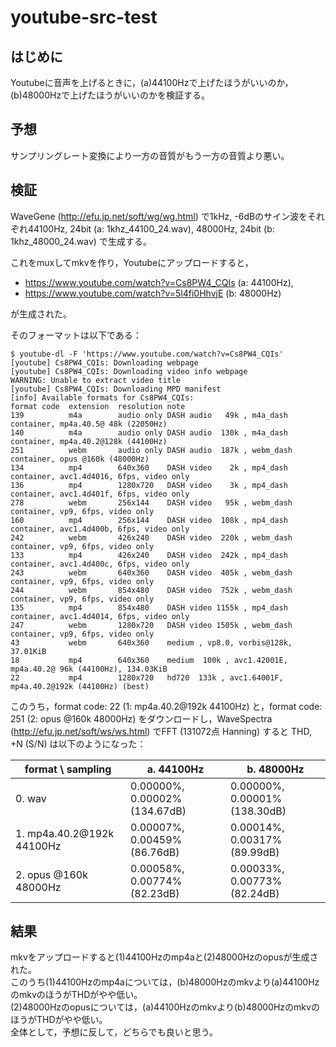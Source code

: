 # youtube-src-test

## はじめに
Youtubeに音声を上げるときに，(a)44100Hzで上げたほうがいいのか，(b)48000Hzで上げたほうがいいのかを検証する。

## 予想
サンプリングレート変換により一方の音質がもう一方の音質より悪い。  

## 検証
WaveGene (http://efu.jp.net/soft/wg/wg.html) で1kHz, -6dBのサイン波をそれぞれ44100Hz, 24bit (a: 1khz_44100_24.wav), 48000Hz, 24bit (b: 1khz_48000_24.wav) で生成する。

これをmuxしてmkvを作り，Youtubeにアップロードすると，
- https://www.youtube.com/watch?v=Cs8PW4_CQIs (a: 44100Hz),
- https://www.youtube.com/watch?v=5l4fi0HhvjE (b: 48000Hz)

が生成された。

そのフォーマットは以下である：
```
$ youtube-dl -F 'https://www.youtube.com/watch?v=Cs8PW4_CQIs'
[youtube] Cs8PW4_CQIs: Downloading webpage
[youtube] Cs8PW4_CQIs: Downloading video info webpage
WARNING: Unable to extract video title
[youtube] Cs8PW4_CQIs: Downloading MPD manifest
[info] Available formats for Cs8PW4_CQIs:
format code  extension  resolution note
139          m4a        audio only DASH audio   49k , m4a_dash container, mp4a.40.5@ 48k (22050Hz)
140          m4a        audio only DASH audio  130k , m4a_dash container, mp4a.40.2@128k (44100Hz)
251          webm       audio only DASH audio  187k , webm_dash container, opus @160k (48000Hz)
134          mp4        640x360    DASH video    2k , mp4_dash container, avc1.4d4016, 6fps, video only
136          mp4        1280x720   DASH video    3k , mp4_dash container, avc1.4d401f, 6fps, video only
278          webm       256x144    DASH video   95k , webm_dash container, vp9, 6fps, video only
160          mp4        256x144    DASH video  108k , mp4_dash container, avc1.4d400b, 6fps, video only
242          webm       426x240    DASH video  220k , webm_dash container, vp9, 6fps, video only
133          mp4        426x240    DASH video  242k , mp4_dash container, avc1.4d400c, 6fps, video only
243          webm       640x360    DASH video  405k , webm_dash container, vp9, 6fps, video only
244          webm       854x480    DASH video  752k , webm_dash container, vp9, 6fps, video only
135          mp4        854x480    DASH video 1155k , mp4_dash container, avc1.4d4014, 6fps, video only
247          webm       1280x720   DASH video 1505k , webm_dash container, vp9, 6fps, video only
43           webm       640x360    medium , vp8.0, vorbis@128k, 37.01KiB
18           mp4        640x360    medium  100k , avc1.42001E, mp4a.40.2@ 96k (44100Hz), 134.03KiB
22           mp4        1280x720   hd720  133k , avc1.64001F, mp4a.40.2@192k (44100Hz) (best)
```

このうち，format code: 22 (1: mp4a.40.2@192k 44100Hz) と，format code: 251 (2: opus @160k 48000Hz)
をダウンロードし，WaveSpectra (http://efu.jp.net/soft/ws/ws.html) でFFT (131072点 Hanning) すると THD, +N (S/N) は以下のようになった：

| format \ sampling         | a. 44100Hz         | b. 48000Hz         |
|---------------------------|--------------------|--------------------|
| 0. wav                    | 0.00000%, 0.00002% (134.67dB) | 0.00000%, 0.00001% (138.30dB) |
| 1. mp4a.40.2@192k 44100Hz | 0.00007%, 0.00459% (86.76dB) | 0.00014%, 0.00317% (89.99dB) |
| 2. opus @160k 48000Hz     | 0.00058%, 0.00774% (82.23dB) | 0.00033%, 0.00773% (82.24dB) |

## 結果
mkvをアップロードすると(1)44100Hzのmp4aと(2)48000Hzのopusが生成された。  
このうち(1)44100Hzのmp4aについては，(b)48000Hzのmkvより(a)44100HzのmkvのほうがTHDがやや低い。  
(2)48000Hzのopusについては，(a)44100Hzのmkvより(b)48000HzのmkvのほうがTHDがやや低い。  
全体として，予想に反して，どちらでも良いと思う。
